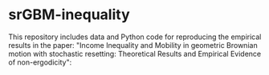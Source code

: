 # srGBM-inequality

This repository includes data and Python code for reproducing the empirical results in the paper: "Income Inequality and Mobility in geometric Brownian motion with stochastic resetting: Theoretical Results and Empirical Evidence of non-ergodicity":
